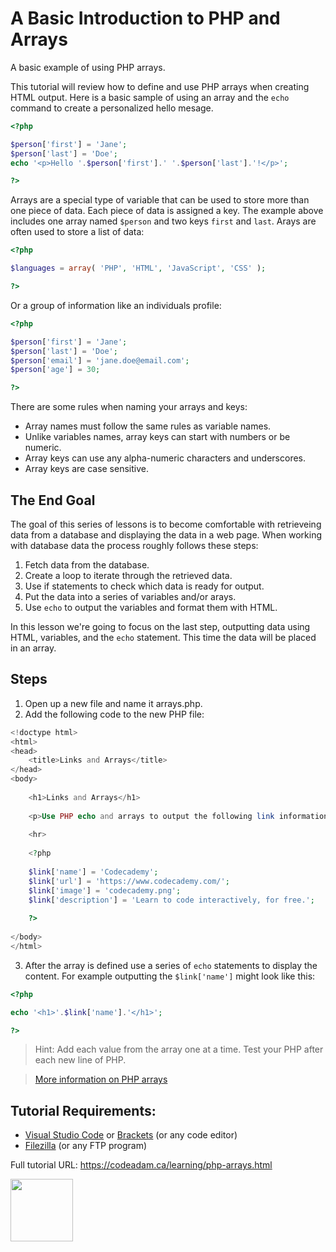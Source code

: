 # A Basic Introduction to PHP and Arrays

A basic example of using PHP arrays.

This tutorial will review how to define and use PHP arrays when creating HTML output. Here is a basic sample of using an array and the `echo` command to create a personalized hello mesage.

```php
<?php 

$person['first'] = 'Jane';
$person['last'] = 'Doe';
echo '<p>Hello '.$person['first'].' '.$person['last'].'!</p>';

?>
```

Arrays are a special type of variable that can be used to store more than one piece of data. Each piece of data is assigned a key. The example above includes one array named `$person` and two keys `first` and `last`. Arays are often used to store a list of data:

```php
<?php

$languages = array( 'PHP', 'HTML', 'JavaScript', 'CSS' );

?>
```

Or a group of information like an individuals profile:

```php
<?php 

$person['first'] = 'Jane';
$person['last'] = 'Doe';
$person['email'] = 'jane.doe@email.com';
$person['age'] = 30;

?>
```

There are some rules when naming your arrays and keys:

- Array names must follow the same rules as variable names.
- Unlike variables names, array keys can start with numbers or be numeric.
- Array keys can use any alpha-numeric characters and underscores.
- Array keys are case sensitive.

## The End Goal

The goal of this series of lessons is to become comfortable with retrieveing data from a database and displaying the data in a web page. When working with database data the process roughly follows these steps:

1. Fetch data from the database.
2. Create a loop to iterate through the retrieved data.
3. Use if statements to check which data is ready for output.
4. Put the data into a series of variables and/or arays.
5. Use `echo` to output the variables and format them with HTML. 

In this lesson we're going to focus on the last step, outputting data using HTML, variables, and the `echo` statement. This time the data will be placed in an array.

## Steps

1. Open up a new file and name it arrays.php.
2. Add the following code to the new PHP file:

```php
<!doctype html>
<html>
<head>
    <title>Links and Arrays</title>
</head>
<body>
    
    <h1>Links and Arrays</h1>
    
    <p>Use PHP echo and arrays to output the following link information:</p>
        
    <hr>
    
    <?php
    
    $link['name'] = 'Codecademy';
    $link['url'] = 'https://www.codecademy.com/';
    $link['image'] = 'codecademy.png';
    $link['description'] = 'Learn to code interactively, for free.';
    
    ?>
        
</body>
</html>
```

3. After the array is defined use a series of `echo` statements to display the content. For example outputting the `$link['name']` might look like this:

```php
<?php

echo '<h1>'.$link['name'].'</h1>';

?>
```

> Hint: Add each value from the array one at a time. Test your PHP after each new line of PHP. 

> [More information on PHP arrays](https://www.php.net/manual/en/language.types.array.php)

## Tutorial Requirements:

* [Visual Studio Code](https://code.visualstudio.com/) or [Brackets](http://brackets.io/) (or any code editor)
* [Filezilla](https://filezilla-project.org/) (or any FTP program)

Full tutorial URL: https://codeadam.ca/learning/php-arrays.html

<a href="https://codeadam.ca">
<img src="https://codeadam.ca/images/code-block.png" width="100">
</a>
